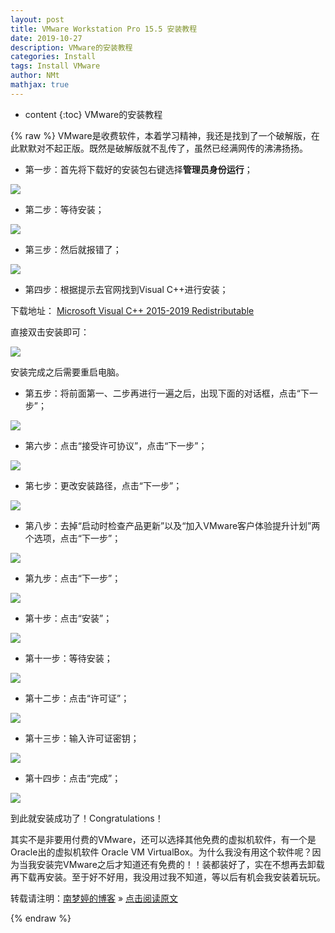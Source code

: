 ```yaml
---
layout: post
title: VMware Workstation Pro 15.5 安装教程  
date: 2019-10-27
description: VMware的安装教程  
categories: Install
tags: Install VMware
author: NMt
mathjax: true
---
```


* content
{:toc}
VMware的安装教程




{% raw %}
VMware是收费软件，本着学习精神，我还是找到了一个破解版，在此默默对不起正版。既然是破解版就不乱传了，虽然已经满网传的沸沸扬扬。  

* 第一步：首先将下载好的安装包右键选择**管理员身份运行**；  

![][pt_01]  

* 第二步：等待安装；  

![][pt_02]  

* 第三步：然后就报错了；  

![][pt_03]

* 第四步：根据提示去官网找到Visual C++进行安装；  

下载地址： [Microsoft Visual C++ 2015-2019 Redistributable][li_01]  

直接双击安装即可：  

![][pt_04]

安装完成之后需要重启电脑。  

* 第五步：将前面第一、二步再进行一遍之后，出现下面的对话框，点击“下一步”；  

![][pt_05]  

* 第六步：点击“接受许可协议”，点击“下一步”；  

![][pt_06]  

* 第七步：更改安装路径，点击“下一步”；  

![][pt_07]  

* 第八步：去掉“启动时检查产品更新”以及“加入VMware客户体验提升计划”两个选项，点击“下一步”；  

![][pt_08]  

* 第九步：点击“下一步”；  

![][pt_09]  

* 第十步：点击“安装”；  

![][pt_10]  

* 第十一步：等待安装；  

![][pt_11]  

* 第十二步：点击“许可证”；  

![][pt_12]  

* 第十三步：输入许可证密钥；  

![][pt_13]  

* 第十四步：点击“完成”；  

![][pt_14]  

到此就安装成功了！Congratulations！  

其实不是非要用付费的VMware，还可以选择其他免费的虚拟机软件，有一个是Oracle出的虚拟机软件 Oracle VM VirtualBox。为什么我没有用这个软件呢？因为当我安装完VMware之后才知道还有免费的！！装都装好了，实在不想再去卸载再下载再安装。至于好不好用，我没用过我不知道，等以后有机会我安装着玩玩。  


转载请注明：[南梦婷的博客](https://norah2.github.io) » [点击阅读原文](https://norah2.github.io/2019/10/VMware_install/)   

<!--以下是本文用到的链接-->  

[pt_01]: /images/posts/43_VMware_install/01.png
[pt_02]: /images/posts/43_VMware_install/02.png
[pt_03]: /images/posts/43_VMware_install/03.png
[pt_04]: /images/posts/43_VMware_install/04.png
[pt_05]: /images/posts/43_VMware_install/05.png
[pt_06]: /images/posts/43_VMware_install/06.png
[pt_07]: /images/posts/43_VMware_install/07.png
[pt_08]: /images/posts/43_VMware_install/08.png
[pt_09]: /images/posts/43_VMware_install/09.png
[pt_10]: /images/posts/43_VMware_install/10.png
[pt_11]: /images/posts/43_VMware_install/11.png
[pt_12]: /images/posts/43_VMware_install/12.png
[pt_13]: /images/posts/43_VMware_install/13.png
[pt_14]: /images/posts/43_VMware_install/14.png
[li_01]: https://support.microsoft.com/en-us/help/2977003/the-latest-supported-visual-c-downloads


{% endraw %}